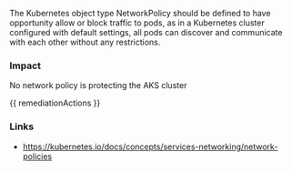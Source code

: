 
The Kubernetes object type NetworkPolicy should be defined to have opportunity allow or block traffic to pods, as in a Kubernetes cluster configured with default settings, all pods can discover and communicate with each other without any restrictions.

### Impact
No network policy is protecting the AKS cluster

<!-- DO NOT CHANGE -->
{{ remediationActions }}

### Links
- https://kubernetes.io/docs/concepts/services-networking/network-policies
        
